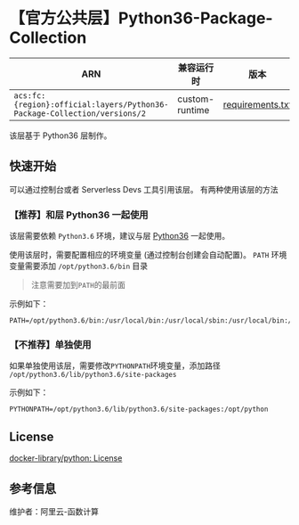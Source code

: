 
# 【官方公共层】Python36-Package-Collection

| ARN  |  兼容运行时  | 版本 |
|------|------|--------|
| `acs:fc:{region}:official:layers/Python36-Package-Collection/versions/2` | custom-runtime   | [requirements.txt](requirements.txt) |

该层基于 Python36 层制作。

## 快速开始
可以通过控制台或者 Serverless Devs 工具引用该层。
有两种使用该层的方法

### 【推荐】和层 Python36 一起使用

该层需要依赖 `Python3.6` 环境，建议与层 [Python36](../Python36/README.md) 一起使用。

使用该层时，需要配置相应的环境变量 (通过控制台创建会自动配置)。
`PATH` 环境变量需要添加 `/opt/python3.6/bin` 目录
> 注意需要加到`PATH`的最前面

示例如下：
```shell
PATH=/opt/python3.6/bin:/usr/local/bin:/usr/local/sbin:/usr/local/bin:/usr/sbin:/usr/bin:/sbin:/bin:/opt/bin
```

### 【不推荐】单独使用
如果单独使用该层，需要修改`PYTHONPATH`环境变量，添加路径 `/opt/python3.6/lib/python3.6/site-packages`

示例如下：
```shell
PYTHONPATH=/opt/python3.6/lib/python3.6/site-packages:/opt/python
```

## License
[docker-library/python: License](https://github.com/docker-library/python/blob/7b9d62e229bda6312b9f91b37ab83e33b4e34542/LICENSE)

## 参考信息
维护者：阿里云-函数计算